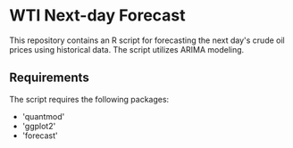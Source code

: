 # WTI Next-day Forecast

This repository contains an R script for forecasting the next day's crude oil prices using historical data. The script utilizes ARIMA modeling.

## Requirements

The script requires the following packages:

- 'quantmod'
- 'ggplot2'
- 'forecast'

